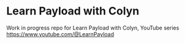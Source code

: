 # Learn Payload with Colyn

Work in progress repo for Learn Payload with Colyn, YouTube series https://www.youtube.com/@LearnPayload

